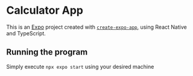 # Calculator App

This is an [Expo](https://expo.dev) project created with [`create-expo-app`](https://www.npmjs.com/package/create-expo-app), using React Native and TypeScript.

## Running the program

Simply execute ```npx expo start``` using your desired machine
